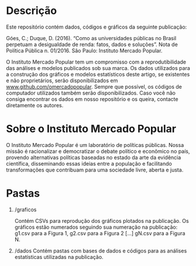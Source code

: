 # Descrição

Este repositório contém dados, códigos e gráficos da seguinte publicação:

Góes, C.; Duque, D. (2016).
“Como as universidades públicas no Brasil perpetuam a desigualdade de renda: fatos, dados e soluções”.
Nota de Política Pública n. 01/2016.
São Paulo: Instituto Mercado Popular.

O Instituto Mercado Popular tem um compromisso com a reprodutibilidade das análises e modelos publicados sob sua marca. Os dados utilizados para a construção dos gráficos e modelos estatísticos deste artigo, se existentes e não proprietários, serão disponibilizados em www.github.com/omercadopopular. Sempre que possível, os códigos de computador utilizados também serão disponibilizados. Caso você não consiga encontrar os dados em nosso repositório e os queira, contacte diretamente os autores.

# Sobre o Instituto Mercado Popular

O Instituto Mercado Popular é um laboratório de políticas públicas. Nossa missão é racionalizar e democratizar o debate político e econômico no país, provendo alternativas políticas baseadas no estado da arte da evidência científica, disseminando essas ideias entre a população e facilitando transformações que contribuam para uma sociedade livre, aberta e justa.

# Pastas

1. /graficos

   Contém CSVs para reprodução dos gráficos plotados na publicação. Os gráficos estão numerados seguindo sua numeração na publicação: g1.csv para a Figura 1, g2.csv para a Figura 2 [...] gN.csv para a Figura N.

2. /dados
   Contém pastas com bases de dados e códigos para as análises estatísticas utilizadas na publicação.

